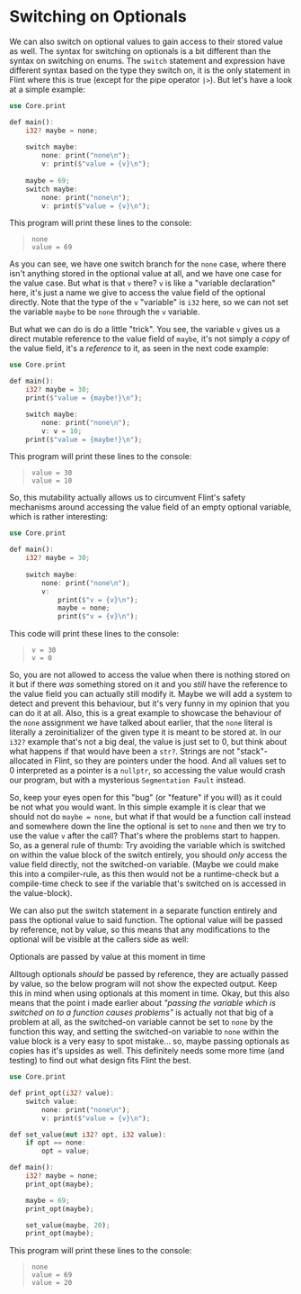 # Switching on Optionals

We can also switch on optional values to gain access to their stored value as well. The syntax for switching on optionals is a bit different than the syntax on switching on enums. The `switch` statement and expression have different syntax based on the type they switch on, it is the only statement in Flint where this is true (except for the pipe operator `|>`). But let's have a look at a simple example:

```rs
use Core.print

def main():
	i32? maybe = none;
	
	switch maybe:
		none: print("none\n");
		v: print($"value = {v}\n");
	
	maybe = 69;
	switch maybe:
		none: print("none\n");
		v: print($"value = {v}\n");
```

This program will print these lines to the console:

> ```
> none
> value = 69
> ```

As you can see, we have one switch branch for the `none` case, where there isn't anything stored in the optional value at all, and we have one case for the value case. But what is that `v` there? `v` is like a "variable declaration" here, it's just a name we give to access the value field of the optional directly. Note that the type of the `v` "variable" is `i32` here, so we can not set the variable `maybe` to be `none` through the `v` variable.

But what we can do is do a little "trick". You see, the variable `v` gives us a direct mutable reference to the value field of `maybe`, it's not simply a *copy* of the value field, it's a *reference* to it, as seen in the next code example:

```rs
use Core.print

def main():
    i32? maybe = 30;
    print($"value = {maybe!}\n");

    switch maybe:
        none: print("none\n");
        v: v = 10;
    print($"value = {maybe!}\n");
```

This program will print these lines to the console:

> ```
> value = 30
> value = 10
> ```

So, this mutability actually allows us to circumvent Flint's safety mechanisms around accessing the value field of an empty optional variable, which is rather interesting:

```rs
use Core.print

def main():
	i32? maybe = 30;
	
	switch maybe:
		none: print("none\n");
		v:
			print($"v = {v}\n");
			maybe = none;
			print($"v = {v}\n");
```

This code will print these lines to the console:

> ```
> v = 30
> v = 0
> ```

So, you are not allowed to access the value when there is nothing stored on it but if there *was* something stored on it and you *still* have the reference to the value field you can actually still modify it. Maybe we will add a system to detect and prevent this behaviour, but it's very funny in my opinion that you can do it at all.
Also, this is a great example to showcase the behaviour of the `none` assignment we have talked about earlier, that the `none` literal is literally a zeroinitializer of the given type it is meant to be stored at. In our `i32?` example that's not a big deal, the value is just set to 0, but think about what happens if that would have been a `str?`. Strings are not "stack"-allocated in Flint, so they are pointers under the hood. And all values set to 0 interpreted as a pointer is a `nullptr`, so accessing the value would crash our program, but with a mysterious `Segmentation Fault` instead.

So, keep your eyes open for this "bug" (or "feature" if you will) as it could be not what you would want. In this simple example it is clear that we should not do `maybe = none`, but what if that would be a function call instead and somewhere down the line the optional is set to `none` and then we try to use the value `v` after the call? That's where the problems start to happen. So, as a general rule of thumb: Try avoiding the variable which is switched on within the value block of the switch entirely, you should *only* access the value field directly, not the switched-on variable. (Maybe we could make this into a compiler-rule, as this then would not be a runtime-check but a compile-time check to see if the variable that's switched on is accessed in the value-block).

We can also put the switch statement in a separate function entirely and pass the optional value to said function. The optional value will be passed by reference, not by value, so this means that any modifications to the optional will be visible at the callers side as well:

<div class="warning">

Optionals are passed by value at this moment in time

Alltough optionals *should* be passed by reference, they are actually passed by value, so the below program will not show the expected output. Keep this in mind when using optionals at this moment in time. Okay, but this also means that the point i made earlier about *"passing the variable which is switched on to a function causes problems"* is actually not that big of a problem at all, as the switched-on variable cannot be set to `none` by the function this way, and setting the switched-on variable to `none` within the value block is a very easy to spot mistake... so, maybe passing optionals as copies has it's upsides as well. This definitely needs some more time (and testing) to find out what design fits Flint the best.

</div>

```rs
use Core.print

def print_opt(i32? value):
	switch value:
		none: print("none\n");
		v: print($"value = {v}\n");

def set_value(mut i32? opt, i32 value):
	if opt == none:
		opt = value;

def main():
	i32? maybe = none;
	print_opt(maybe);

	maybe = 69;
	print_opt(maybe);

	set_value(maybe, 20);
	print_opt(maybe);
```

This program will print these lines to the console:

> ```
> none
> value = 69
> value = 20
> ```

